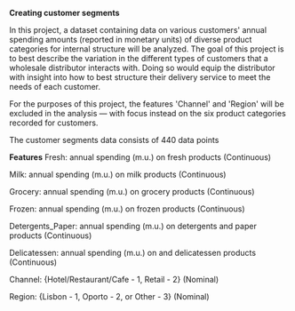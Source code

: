 **Creating customer segments**

In this project, a dataset containing data on various customers' annual spending amounts (reported in monetary units) of diverse product categories for internal structure will be analyzed. The goal of this project is to best describe the variation in the different types of customers that a wholesale distributor interacts with. Doing so would equip the distributor with insight into how to best structure their delivery service to meet the needs of each customer.

For the purposes of this project, the features 'Channel' and 'Region' will be excluded in the analysis — with focus instead on the six product categories recorded for customers.

The customer segments data consists of 440 data points 

**Features**
Fresh: annual spending (m.u.) on fresh products (Continuous)

Milk: annual spending (m.u.) on milk products (Continuous)

Grocery: annual spending (m.u.) on grocery products (Continuous)

Frozen: annual spending (m.u.) on frozen products (Continuous)

Detergents_Paper: annual spending (m.u.) on detergents and paper products (Continuous)

Delicatessen: annual spending (m.u.) on and delicatessen products (Continuous)

Channel: {Hotel/Restaurant/Cafe - 1, Retail - 2} (Nominal)

Region: {Lisbon - 1, Oporto - 2, or Other - 3} (Nominal)

